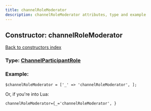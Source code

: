 ```yaml
---
title: channelRoleModerator
description: channelRoleModerator attributes, type and example
---
```

## Constructor: channelRoleModerator  
[Back to constructors index](index.md)






### Type: [ChannelParticipantRole](../types/ChannelParticipantRole.md)


### Example:

```
$channelRoleModerator = ['_' => 'channelRoleModerator', ];
```  

Or, if you're into Lua:  


```
channelRoleModerator={_='channelRoleModerator', }

```


